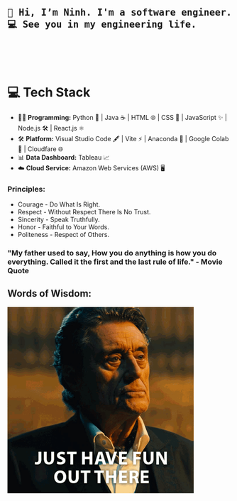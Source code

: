 <head>
  <pre>
    <h2>👋 Hi, I’m Ninh. I'm a software engineer.
💻 See you in my engineering life.
    </h2>
  </pre>
</head>

<body>
    <h1>💻 Tech Stack</h1>
    <ul>
        <li>👨‍💻 <strong>Programming:</strong> Python 🐍 | Java ☕️ | HTML 🌐 | CSS 🎨 | JavaScript ✨ | Node.js 🛠️ | React.js ⚛️</li>
        <li>🛠️ <strong>Platform:</strong> Visual Studio Code 🖋️ | Vite ⚡ | Anaconda 🐍 | Google Colab 📓 | Cloudfare 🌐 </li>
        <li>📊 <strong>Data Dashboard:</strong> Tableau 📈</li>
        <li>☁️ <strong>Cloud Service:</strong> Amazon Web Services (AWS) 🖥️</li>
    </ul>

  <h3>Principles:</h3>
  <ul>
    <li>Courage - Do What Is Right.</li>
    <li>Respect - Without Respect There Is No Trust.</li>
    <li>Sincerity - Speak Truthfully.</li>
    <li>Honor - Faithful to Your Words.</li>
    <li>Politeness - Respect of Others.</li>
  </ul>

  <h3>"My father used to say, How you do anything is how you do everything. Called it the first and the last rule of life." - Movie Quote</h3>
  
  <h2>Words of Wisdom: </h2>
  <img src="/asset/John Wick meme.gif" alt="Winston's quote from John Wick" height="420">
</body>

<!---
ninh-nguyen01/ninh-nguyen01 is a ✨ special ✨ repository because its `README.md` (this file) appears on your GitHub profile.
You can click the Preview link to take a look at your changes.
--->
